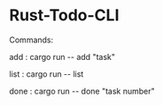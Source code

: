 # Rust-Todo-CLI

Commands:

add :
cargo run -- add "task"

list :
cargo run -- list

done :
cargo run -- done "task number"
